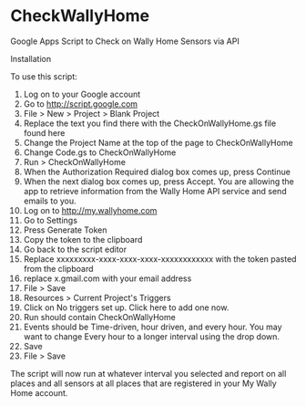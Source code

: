 CheckWallyHome
==============

Google Apps Script to Check on Wally Home Sensors via API

Installation

To use this script:
1. Log on to your Google account
2. Go to http://script.google.com
3. File > New > Project > Blank Project
4. Replace the text you find there with the CheckOnWallyHome.gs file found here
5. Change the Project Name at the top of the page to CheckOnWallyHome
6. Change Code.gs to CheckOnWallyHome
7. Run > CheckOnWallyHome
8. When the Authorization Required dialog box comes up, press Continue
9. When the next dialog box comes up, press Accept.  You are allowing the app to retrieve information from the Wally Home API service and send emails to you.
10. Log on to http://my.wallyhome.com
11. Go to Settings
12. Press Generate Token
13. Copy the token to the clipboard
14. Go back to the script editor
15. Replace xxxxxxxxx-xxxx-xxxx-xxxx-xxxxxxxxxxxx with the token pasted from the clipboard
16. replace x.gmail.com with your email address
17. File > Save
18. Resources > Current Project's Triggers
19. Click on No triggers set up. Click here to add one now.
20. Run should contain CheckOnWallyHome
21. Events should be Time-driven, hour driven, and every hour.  You may want to change Every hour to a longer interval using the drop down.
22. Save
23. File > Save

The script will now run at whatever interval you selected and report on all places and all sensors at all places that are registered in your My Wally Home account. 
